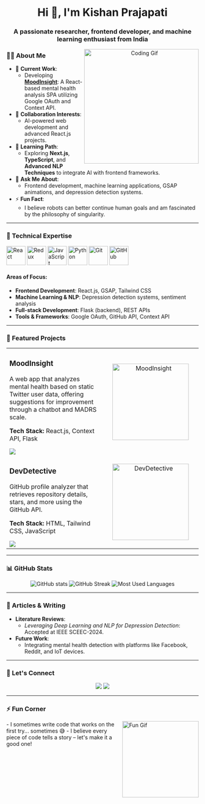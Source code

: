 

<h1 align="center">Hi 👋, I'm Kishan Prajapati</h1>
<h3 align="center">A passionate researcher, frontend developer, and machine learning enthusiast from India</h3>

<p align="center">
  <img src="https://media.giphy.com/media/qgQUggAC3Pfv687qPC/giphy.gif" alt="Coding Gif" width="300" align="right" />
</p>

### 👨‍💻 About Me  
- 🔭 **Current Work**:  
  - Developing **[MoodInsight]([https://github.com/your-repo-link](https://github.com/Kishan-prajapati-242/MoodInsight---depression-detection-on-Twitter-profile))**: A React-based mental health analysis SPA utilizing Google OAuth and Context API.  
- 👯 **Collaboration Interests**:  
  - AI-powered web development and advanced React.js projects.  
- 🌱 **Learning Path**:  
  - Exploring **Next.js**, **TypeScript**, and **Advanced NLP Techniques** to integrate AI with frontend frameworks.  
- 💬 **Ask Me About**:  
  - Frontend development, machine learning applications, GSAP animations, and depression detection systems.  
- ⚡ **Fun Fact**:  
  - I believe robots can better continue human goals and am fascinated by the philosophy of singularity.  

---

### 💼 Technical Expertise  
<p align="left">
  <img src="https://media.giphy.com/media/SWoSkN6DxTszqIKEqv/giphy.gif" alt="React" width="50" height="50" title="React"/>
  <img src="https://media.giphy.com/media/fsEaZldNC8A1PJ3mwp/giphy.gif" alt="Redux" width="50" height="50" title="Redux"/>
  <img src="https://media.giphy.com/media/ln7z2eWriiQAllfVcn/giphy.gif" alt="JavaScript" width="50" height="50" title="JavaScript"/>
  <img src="https://media.giphy.com/media/eNAsjO55tPbgaor7ma/giphy.gif" alt="Python" width="50" height="50" title="Python"/>
  <img src="https://media.giphy.com/media/kH1DBkPNyZPOk0BxrM/giphy.gif" alt="Git" width="50" height="50" title="Git"/>
  <img src="https://media.giphy.com/media/IdyAQJVN2kVPNUrojM/giphy.gif" alt="GitHub" width="50" height="50" title="GitHub"/>
</p>


#### Areas of Focus:  
- **Frontend Development**: React.js, GSAP, Tailwind CSS  
- **Machine Learning & NLP**: Depression detection systems, sentiment analysis  
- **Full-stack Development**: Flask (backend), REST APIs  
- **Tools & Frameworks**: Google OAuth, GitHub API, Context API  

---

### 🌟 Featured Projects  
<table>
  <tr>
    <td width="50%">
      <h3>MoodInsight</h3>
      <p>A web app that analyzes mental health based on static Twitter user data, offering suggestions for improvement through a chatbot and MADRS scale.</p>
      <p><strong>Tech Stack:</strong> React.js, Context API, Flask</p>
      <a href="[https://github.com/your-repo-link](https://github.com/Kishan-prajapati-242/MoodInsight---depression-detection-on-Twitter-profile)"><img src="https://img.shields.io/badge/Explore%20Project-%23008080?style=for-the-badge&logo=github" /></a>
    </td>
    <td width="50%" align="center">
      <img src="https://media.giphy.com/media/L8K62iTDkzGX6/giphy.gif" width="200" alt="MoodInsight" />
    </td>
  </tr>
  <tr>
    <td width="50%">
      <h3>DevDetective</h3>
      <p>GitHub profile analyzer that retrieves repository details, stars, and more using the GitHub API.</p>
      <p><strong>Tech Stack:</strong> HTML, Tailwind CSS, JavaScript</p>
      <a href="[https://github.com/your-repo-link](https://github.com/Kishan-prajapati-242/DevDetective)"><img src="https://img.shields.io/badge/Explore%20Project-%23008080?style=for-the-badge&logo=github" /></a>
    </td>
    <td width="50%" align="center">
      <img src="https://media.giphy.com/media/Y4ak9Ki2GZCbJxAnJD/giphy.gif" width="200" alt="DevDetective" />
    </td>
  </tr>
</table>

---

### 📊 GitHub Stats  
<div align="center">
  <img src="https://github-readme-stats.vercel.app/api?username=kishanprajapati&show_icons=true&theme=radical" alt="GitHub stats" />
  <img src="https://github-readme-streak-stats.herokuapp.com/?user=kishanprajapati&theme=radical" alt="GitHub Streak" />
  <img src="https://github-readme-stats.vercel.app/api/top-langs/?username=kishanprajapati&layout=compact&theme=radical" alt="Most Used Languages" />
</div>

---

### 📝 Articles & Writing  
- **Literature Reviews**:  
  - *Leveraging Deep Learning and NLP for Depression Detection*: Accepted at IEEE SCEEC-2024.  
- **Future Work**:  
  - Integrating mental health detection with platforms like Facebook, Reddit, and IoT devices.  

---

### 🤝 Let's Connect  
<p align="center">
  <a href="kedin.com/in/kishan-prajapati-617a00202/"><img src="https://img.shields.io/badge/LinkedIn-%230077B5.svg?style=for-the-badge&logo=linkedin&logoColor=white" /></a>
  <a href="mailto:kishansp242@gmail.com"><img src="https://img.shields.io/badge/Email-%23D14836.svg?style=for-the-badge&logo=gmail&logoColor=white" /></a>
</p>

---

### ⚡ Fun Corner  
<p align="left">
  <img src="https://media.giphy.com/media/26tn33aiTi1jkl6H6/giphy.gif" width="200" align="right" alt="Fun Gif" />
</p>
- I sometimes write code that works on the first try... sometimes 😅  
- I believe every piece of code tells a story – let's make it a good one!

